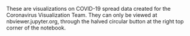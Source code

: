 These are visualizations on COVID-19 spread data created for the Coronavirus Visualization Team. They can only be viewed at nbviewer.jupyter.org, through the halved circular button at the right top corner of the notebook.
